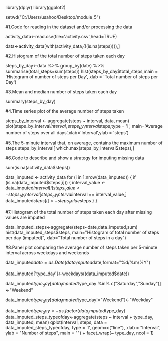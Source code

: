 
library(dplyr)
library(ggplot2)


setwd("C:/Users/usahoo/Desktop/module_5")

#1.Code for reading in the dataset and/or processing the data

activity_data<-read.csv(file='activity.csv',head=TRUE)

data<-activity_data[with(activity_data,{!(is.na(steps))}),]

#2.Histogram of the total number of steps taken each day

steps_by_day<-data %>% group_by(date) %>% summarise(total_steps=sum(steps))
hist(steps_by_day$total_steps,main = 'Histogram of number of steps per Day',
                   xlab = 'Total number of steps per Day')

#3.Mean and median number of steps taken each day 

summary(steps_by_day)

#4.Time series plot of the average number of steps taken

steps_by_interval <- aggregate(steps ~ interval, data, mean)
plot(steps_by_interval$interval,steps_by_interval$steps,type = 'l',
    main='Average number of steps over all days',xlab='Interval',ylab = 'steps')

#5.The 5-minute interval that, on average, contains the maximum number of steps
steps_by_interval[ which.max(steps_by_interval$steps),]

#6.Code to describe and show a strategy for imputing missing data

sum(is.na(activity_data$steps))

data_imputed <- activity_data
 for (i in 1:nrow(data_imputed)) {
           if (is.na(data_imputed$steps[i])) {
                      interval_value <- data_imputed$interval[i]
                     steps_value <- steps_by_interval[
                              steps_by_interval$interval == interval_value,]
                    data_imputed$steps[i] <- steps_value$steps
                 }
       }

#7.Histogram of the total number of steps taken each day after missing values are imputed

data_imputed_steps<-aggregate(steps~date,data_imputed,sum)
hist(data_imputed_steps$steps, main="Histogram of total number of steps per day (imputed)", 
     xlab="Total number of steps in a day")

#8.Panel plot comparing the average number of steps taken per 5-minute interval across weekdays and weekends

data_imputed$date=as.Date(data_imputed$date,format="%d/%m/%Y")

data_imputed['type_day']<-weekdays((data_imputed$date))

data_imputed$type_day[data_imputed$type_day %in% c("Saturday","Sunday")]<-"Weekend" 

data_imputed$type_day[data_imputed$type_day!="Weekend"]<-"Weekday" 


data_imputed$type_day <- as.factor(data_imputed$type_day)
data_imputed_steps_typeofday<-aggregate(steps ~ interval + type_day, data_imputed, mean)
qplot(interval, 
      steps, 
      data = data_imputed_steps_typeofday, 
      type = 'l', 
      geom=c("line"),
      xlab = "Interval", 
      ylab = "Number of steps", 
      main = "") +
  facet_wrap(~ type_day, ncol = 1)
